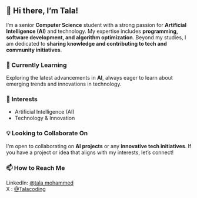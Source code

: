 ## 👋 Hi there, I’m Tala!
I’m a senior **Computer Science** student with a strong passion for **Artificial Intelligence (AI)** and technology. My expertise includes **programming, software development, and algorithm optimization**. Beyond my studies, I am dedicated to **sharing knowledge and contributing to tech and community initiatives**.

### 🌱 Currently Learning
Exploring the latest advancements in **AI**, always eager to learn about emerging trends and innovations in technology.

### 👀 Interests
- Artificial Intelligence (AI)  
- Technology & Innovation  

### 💡 Looking to Collaborate On
I'm open to collaborating on **AI projects** or any **innovative tech initiatives**. If you have a project or idea that aligns with my interests, let’s connect!  

### 📫 How to Reach Me
LinkedIn: [@tala mohammed](https://www.linkedin.com/in/tala-mohammed-61a9b1216)  
X : [@Talacoding](https://x.com/talacoding?s=21)  

